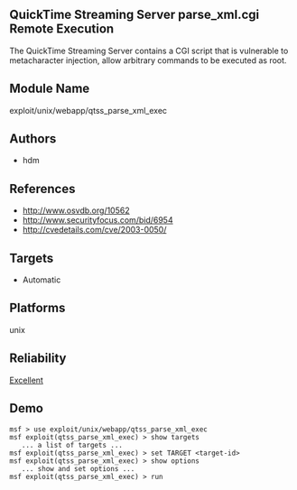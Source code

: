 ## QuickTime Streaming Server parse_xml.cgi Remote Execution

The QuickTime Streaming Server contains a CGI script that is 
vulnerable to metacharacter injection, allow arbitrary 
commands to be executed as root.


## Module Name
exploit/unix/webapp/qtss_parse_xml_exec

## Authors
* hdm


## References
* http://www.osvdb.org/10562
* http://www.securityfocus.com/bid/6954
* http://cvedetails.com/cve/2003-0050/



## Targets
* Automatic


## Platforms
unix

## Reliability
[Excellent](https://github.com/rapid7/metasploit-framework/wiki/Exploit-Ranking)

## Demo

```
msf > use exploit/unix/webapp/qtss_parse_xml_exec
msf exploit(qtss_parse_xml_exec) > show targets
   ... a list of targets ...
msf exploit(qtss_parse_xml_exec) > set TARGET <target-id>
msf exploit(qtss_parse_xml_exec) > show options
   ... show and set options ...
msf exploit(qtss_parse_xml_exec) > run
```
    
    